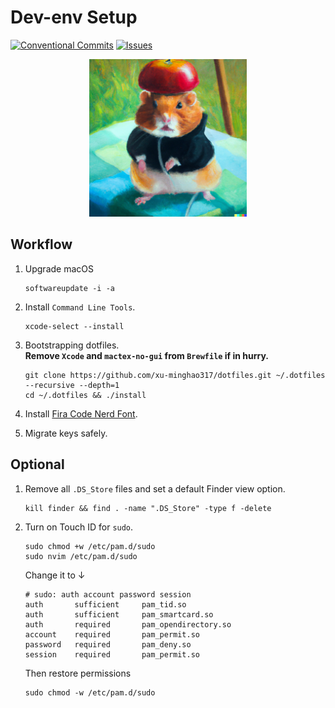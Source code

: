 # Dev-env Setup

[![Conventional Commits](https://img.shields.io/badge/Conventional%20Commits-1.0.0-%23FE5196?logo=conventionalcommits&logoColor=white)](https://conventionalcommits.org)
[![Issues](https://img.shields.io/github/issues/xu-minghao317/dotfiles-macOS)](https://github.com/xu-minghao317/dotfiles-macOS/issues)

<div style="text-align:center;">
  <img src="src/macOS-hamster.png" alt="a hamster wearing an apple-shaped hat" style="width:50%;"/>
</div>

## Workflow

1. Upgrade macOS

   ```shell
   softwareupdate -i -a
   ```

2. Install `Command Line Tools`.

   ```shell
   xcode-select --install
   ```

3. Bootstrapping dotfiles.  
   **Remove `Xcode` and `mactex-no-gui` from `Brewfile` if in hurry.**

   ```shell
   git clone https://github.com/xu-minghao317/dotfiles.git ~/.dotfiles --recursive --depth=1
   cd ~/.dotfiles && ./install
   ```

4. Install [Fira Code Nerd Font](https://www.nerdfonts.com/font-downloads).

5. Migrate keys safely.

## Optional

1. Remove all `.DS_Store` files and set a default Finder view option.

   ```shell
   kill finder && find . -name ".DS_Store" -type f -delete
   ```

2. Turn on Touch ID for `sudo`.

   ```shell
   sudo chmod +w /etc/pam.d/sudo
   sudo nvim /etc/pam.d/sudo
   ```

   Change it to ↓

   ```shell
   # sudo: auth account password session
   auth       sufficient     pam_tid.so
   auth       sufficient     pam_smartcard.so
   auth       required       pam_opendirectory.so
   account    required       pam_permit.so
   password   required       pam_deny.so
   session    required       pam_permit.so
   ```

   Then restore permissions

   ```shell
   sudo chmod -w /etc/pam.d/sudo
   ```
